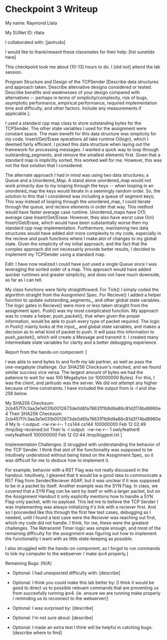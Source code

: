 Checkpoint 3 Writeup
====================

My name: Raymond Llata

My SUNet ID: rllata

I collaborated with: [janlrudo]

I would like to thank/reward these classmates for their help: [list sunetids here]

This checkpoint took me about [10-13] hours to do. I [did not] attend the lab session.

Program Structure and Design of the TCPSender [Describe data
structures and approach taken. Describe alternative designs considered
or tested.  Describe benefits and weaknesses of your design compared
with alternatives -- perhaps in terms of simplicity/complexity, risk
of bugs, asymptotic performance, empirical performance, required
implementation time and difficulty, and other factors. Include any
measurements if applicable.]: 

I used a standard cpp map class to store outstanding bytes for the TCPSender. The other state variables I used for the assignment were constant space. The main benefit for this data structure was simplicity for my code. Insert/Get/Erase operations all take runtime O(logn), which I deemed fairly efficient. I picked this data structure when laying out the framework for processing messages. I wanted a quick way to loop through outstanding_segments, and remove the smallest elements first. Given that a standard map is implicitly sorted, this worked well for me. However, this was not the fast solution that I considered.

The alternate approach I had in mind was using two data structures; a Queue and a Unordered_Map. A stand alone unordered_map would not work primarily due to my looping through the keys -- when looping in an unordered_map the keys would iterate in a seemingly random order. So, the solution to this that I considered was including a queue of segment keys; This way instead of looping through the unordered_map, I could iterate through the queue, and recieve elements in order that way. This method would have faster average case runtime. Unordered_maps have O(1) average case Insert/Get/Erase. However, they also have worst case O(n) Insert/Get/Erase, which would have been substantially worse then my standard cpp map implementation. Furthermore, maintaining two data structures would have added alot more complexity to my code, especially in the recieve and push functions where I make alot of changes to my global state. Given the simplicity of my initial approach, and the fact that the complex approach did not necessairly provide better results, I decided to implement my TCPSender using a standard map.

Edit: I have now realized I could have just used a single Queue since I was leveraging the sorted order of a map. This approach would have added quicker runtimes and greater simplicity, and does not have much downside, as far as I can tell.

My class functions were fairly straightfoward. For Tick() I simply coded the algorithm straight from the Assignment Spec. For Recieve() I added a helper function to update outstanding_segments_, and other global state variables. The logic gates in Recieve() were more or less taken straight from the assignment spec. Push() was my most complicated function. My approach was to create a helper, push_packet(), that when given the proper information, would be able to push every type of packet required. The logic in Push() mainly looks at the input_, and global state variables, and makes a decision as to what kind of packet to push. It will pass this information to push_packet(), which will create a Message and transmit it. I created many intermediate state variables for clarity and a better debugging experience.

Report from the hands-on component: [

I was able to send bytes to and forth my lab partner, as well as pass the one-megabyte challenge. Our SHA256 Checksum's matched, and we found similar success vice versa. The largest amount of bytes we had the patience to wait for was 100 Megabytes (or 100000000 Bytes). For this, I was the client, and janlrudo was the server. We did not attempt any higher because of time constraints. I have included the output from ls -l and sha-256 below.

My SHA256 Checksum:
2cb457f7c3aa3e1e031b0012673de0d6fa78631f1b9d9a86c81d2f74bd8960e4
Their SHA256 Checksum:
2cb457f7c3aa3e1e031b0012673de0d6fa78631f1b9d9a86c81d2f74bd8960e4
My ls -l output:
-rw-rw-r-- 1 cs144 cs144 100000000 Feb 12 02:49 /tmp/big-received.txt
Their ls -l output:
-rw-rw-r-- 1 owlyfeather6 owlyfeather6 100000000 Feb 12 02:44 /tmp/biggest.txt
]

Implementation Challenges:
[I struggled with understanding the behavior of the TCP Sender. I think that alot of the functionality was supposed to be intuitively understood without being listed on the Assignment Spec, so it was difficult for me to deduce how to implement it. 

For example, behavior with a RST Flag was not really discussed in the handout. Intuitively, I gleaned that it would be a good idea to communicate a RST Flag from Sender/Reciever ASAP, but it was unclear if it was supposed to be in a packet by itself. Another example was the SYN Flag. In class, we covered that a SYN Flag can be sent by itself or with a larger packet, but on the Assignment Handout it only explicitly mentions how to handle a SYN Flag-only packet, with no payload. This led me to believe the TCP Sender I was implementing was always initializing it's link with a reciever first. And so I proceeded like this through the first few test cases, debugging as I needed, until I found a test case were the Reciever was reaching out first, which my code did not handle. I think, for me, these were the greatest challenges. The Retransmit Timer logic was simple enough, and most of the remaining difficulty for the assignment was figuring out how to implement the functionality I want with as little state-keeping as possible.

I also struggled with the hands-on component, as I forgot to run commands to link my computer to the webserver / make ipv4 properly.]

Remaining Bugs:
[N/A]

- Optional: I had unexpected difficulty with: [describe]

- Optional: I think you could make this lab better by: [I think it would be good to direct us to possible relevant commands that are preventing us from succesfully running ipv4. (ie. ensure we are running make properly / reminding us to reconnect to the webserver)]

- Optional: I was surprised by: [describe]

- Optional: I'm not sure about: [describe]

- Optional: I made an extra test I think will be helpful in catching bugs: [describe where to find]
